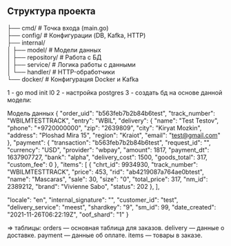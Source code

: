 ## Структура проекта

├── cmd/          # Точка входа (main.go)  
├── config/       # Конфигурации (DB, Kafka, HTTP)  
├── internal/       
│   ├── model/    # Модели данных  
│   ├── repository/ # Работа с БД  
│   ├── service/  # Логика работы с данными  
│   └── handler/  # HTTP-обработчики  
└── docker/       # Конфигурация Docker и Kafka  

1 - go mod init l0
2 - настройка postgres
3 - создать бд на основе данной модели:

Модель данных
{
"order_uid": "b563feb7b2b84b6test",
"track_number": "WBILMTESTTRACK",
"entry": "WBIL",
"delivery": {
"name": "Test Testov",
"phone": "+9720000000",
"zip": "2639809",
"city": "Kiryat Mozkin",
"address": "Ploshad Mira 15",
"region": "Kraiot",
"email": "test@gmail.com"
},
"payment": {
"transaction": "b563feb7b2b84b6test",
"request_id": "",
"currency": "USD",
"provider": "wbpay",
"amount": 1817,
"payment_dt": 1637907727,
"bank": "alpha",
"delivery_cost": 1500,
"goods_total": 317,
"custom_fee": 0
},
"items": [
{
"chrt_id": 9934930,
"track_number": "WBILMTESTTRACK",
"price": 453,
"rid": "ab4219087a764ae0btest",
"name": "Mascaras",
"sale": 30,
"size": "0",
"total_price": 317,
"nm_id": 2389212,
"brand": "Vivienne Sabo",
"status": 202
},
],


"locale": "en",
"internal_signature": "",
"customer_id": "test",
"delivery_service": "meest",
"shardkey": "9",
"sm_id": 99,
"date_created": "2021-11-26T06:22:19Z",
"oof_shard": "1"
}

=>
таблицы:
orders — основная таблица для заказов.
delivery — данные о доставке.
payment — данные об оплате.
items — товары в заказе.